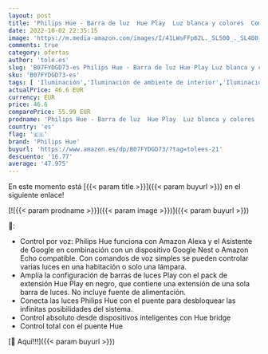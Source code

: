 ```yaml
---
layout: post
title: 'Philips Hue - Barra de luz  Hue Play  Luz blanca y colores  Compatible con Alexa y Google Home  Negro - Extensión'
date: 2022-10-02 22:35:15
image: 'https://m.media-amazon.com/images/I/41LWsFFp62L._SL500_._SL400_.jpg'
comments: true
category: ofertas
author: 'tole.es'
slug: 'B07FYDGD73-es Philips Hue - Barra de luz Hue Play Luz blanca y colores...'
sku: 'B07FYDGD73-es'
tags: [ 'Iluminación','Iluminación de ambiente de interior','Iluminación de interior','Iluminación decorativa y para usos específicos de interior','alexa','google','home','hue','philips','philips hue','🇪🇸', ]
actualPrice: 46.6 EUR
currency: EUR
price: 46.6
comparePrice: 55.99 EUR
prodname: 'Philips Hue - Barra de luz  Hue Play  Luz blanca y colores  Compatible con Alexa y Google Home  Negro - Extensión'
country: 'es'
flag: '🇪🇸'
brand: 'Philips Hue'
buyurl: 'https://www.amazon.es/dp/B07FYDGD73/?tag=tolees-21'
descuento: '16.77'
average: '47.975'
---
```


En este momento está [{{< param title >}}]({{< param buyurl >}}) en el siguiente enlace!

[![{{< param prodname >}}]({{< param image >}})]({{< param buyurl >}})

🔎:

- Control por voz: Philips Hue funciona con Amazon Alexa y el Asistente de Google en combinación con un dispositivo Google Nest o Amazon Echo compatible. Con comandos de voz simples se pueden controlar varias luces en una habitación o solo una lámpara.
- Amplía la configuración de barras de luces Play con el pack de extensión Hue Play en negro, que contiene una extensión de una sola barra de luces. No incluye fuente de alimentación.
- Conecta las luces Philips Hue con el puente para desbloquear las infinitas posibilidades del sistema.
- Control absoluto desde dispositivos inteligentes con Hue bridge
- Control total con el puente Hue

[🛒 Aquí!!!]({{< param buyurl >}})

